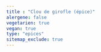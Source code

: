 ```yaml
---
title : "Clou de girofle (épice)"
alergene: false
vegetarien: true
vegan: true
type: "epices"
sitemap_exclude: true
--- 
```

